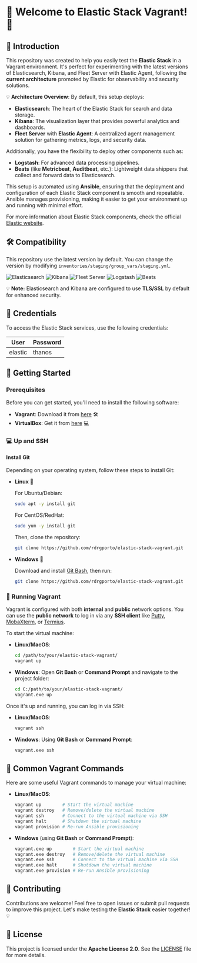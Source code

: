 # 🎉 Welcome to Elastic Stack Vagrant! 🎉

## 🚀 Introduction

This repository was created to help you easily test the **Elastic Stack** in a Vagrant environment. It's perfect for experimenting with the latest versions of Elasticsearch, Kibana, and Fleet Server with Elastic Agent, following the **current architecture** promoted by Elastic for observability and security solutions.

💡 **Architecture Overview**: By default, this setup deploys:
- **Elasticsearch**: The heart of the Elastic Stack for search and data storage.
- **Kibana**: The visualization layer that provides powerful analytics and dashboards.
- **Fleet Server** with **Elastic Agent**: A centralized agent management solution for gathering metrics, logs, and security data.

Additionally, you have the flexibility to deploy other components such as:
- **Logstash**: For advanced data processing pipelines.
- **Beats** (like **Metricbeat**, **Auditbeat**, etc.): Lightweight data shippers that collect and forward data to Elasticsearch.

This setup is automated using **Ansible**, ensuring that the deployment and configuration of each Elastic Stack component is smooth and repeatable. Ansible manages provisioning, making it easier to get your environment up and running with minimal effort.

For more information about Elastic Stack components, check the official [Elastic website](https://www.elastic.co/).

## 🛠️ Compatibility

This repository use the latest version by default. You can change the version by modifying `inventories/staging/group_vars/staging.yml`.

![Elasticsearch](https://img.shields.io/badge/Elasticsearch-7.17.28%20%7C%208.18.0-green)
![Kibana](https://img.shields.io/badge/Kibana-7.17.28%20%7C%208.18.0-green)
![Fleet Server](https://img.shields.io/badge/Fleet%20Server-7.17.28%20%7C%208.18.0-green)
![Logstash](https://img.shields.io/badge/Logstash-7.17.28%20%7C%208.18.0-green)
![Beats](https://img.shields.io/badge/Beats-7.17.28%20%7C%208.18.0-green)

💡 **Note:** Elasticsearch and Kibana are configured to use **TLS/SSL** by default for enhanced security.

## 🔐 Credentials

To access the Elastic Stack services, use the following credentials:

| User    | Password |
| ------- | -------- |
| elastic | thanos   |

## 🏁 Getting Started

### Prerequisites

Before you can get started, you'll need to install the following software:

- **Vagrant**: Download it from [here](https://www.vagrantup.com/downloads.html) 🛠️
- **VirtualBox**: Get it from [here](https://www.virtualbox.org/wiki/Downloads) 💻

### 💻 Up and SSH

#### Install Git

Depending on your operating system, follow these steps to install Git:

- **Linux** :penguin:

    For Ubuntu/Debian:
    ```bash
    sudo apt -y install git
    ```

    For CentOS/RedHat:
    ```bash
    sudo yum -y install git
    ```

    Then, clone the repository:
    ```bash
    git clone https://github.com/rdrgporto/elastic-stack-vagrant.git
    ```

- **Windows** :checkered_flag:

    Download and install [Git Bash](https://gitforwindows.org/), then run:
    ```bash
    git clone https://github.com/rdrgporto/elastic-stack-vagrant.git
    ```

### 🚀 Running Vagrant

Vagrant is configured with both **internal** and **public** network options. You can use the **public network** to log in via any **SSH client** like [Putty](https://www.putty.org/), [MobaXterm](https://mobaxterm.mobatek.net/), or [Termius](https://www.termius.com/).

To start the virtual machine:

- **Linux/MacOS**:
    ```bash
    cd /path/to/your/elastic-stack-vagrant/
    vagrant up
    ```

- **Windows**:
    Open **Git Bash** or **Command Prompt** and navigate to the project folder:
    ```bash
    cd C:/path/to/your/elastic-stack-vagrant/
    vagrant.exe up
    ```

Once it's up and running, you can log in via SSH:

- **Linux/MacOS**:
    ```bash
    vagrant ssh
    ```

- **Windows**:
    Using **Git Bash** or **Command Prompt**:
    ```bash
    vagrant.exe ssh
    ```

## 🔄 Common Vagrant Commands

Here are some useful Vagrant commands to manage your virtual machine:

- **Linux/MacOS**:
    ```bash
    vagrant up        # Start the virtual machine
    vagrant destroy   # Remove/delete the virtual machine
    vagrant ssh       # Connect to the virtual machine via SSH
    vagrant halt      # Shutdown the virtual machine
    vagrant provision # Re-run Ansible provisioning
    ```

- **Windows** (using **Git Bash** or **Command Prompt**):
    ```bash
    vagrant.exe up        # Start the virtual machine
    vagrant.exe destroy   # Remove/delete the virtual machine
    vagrant.exe ssh       # Connect to the virtual machine via SSH
    vagrant.exe halt      # Shutdown the virtual machine
    vagrant.exe provision # Re-run Ansible provisioning
    ```

## 🤝 Contributing

Contributions are welcome! Feel free to open issues or submit pull requests to improve this project. Let's make testing the **Elastic Stack** easier together! 💡

## 📄 License

This project is licensed under the **Apache License 2.0**. See the [LICENSE](LICENSE) file for more details.
